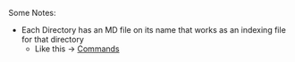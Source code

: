 Some Notes:

- Each Directory has an MD file on its name that works as an indexing file for that directory
	- Like this -> [Commands](../Commands/Commands.md)
